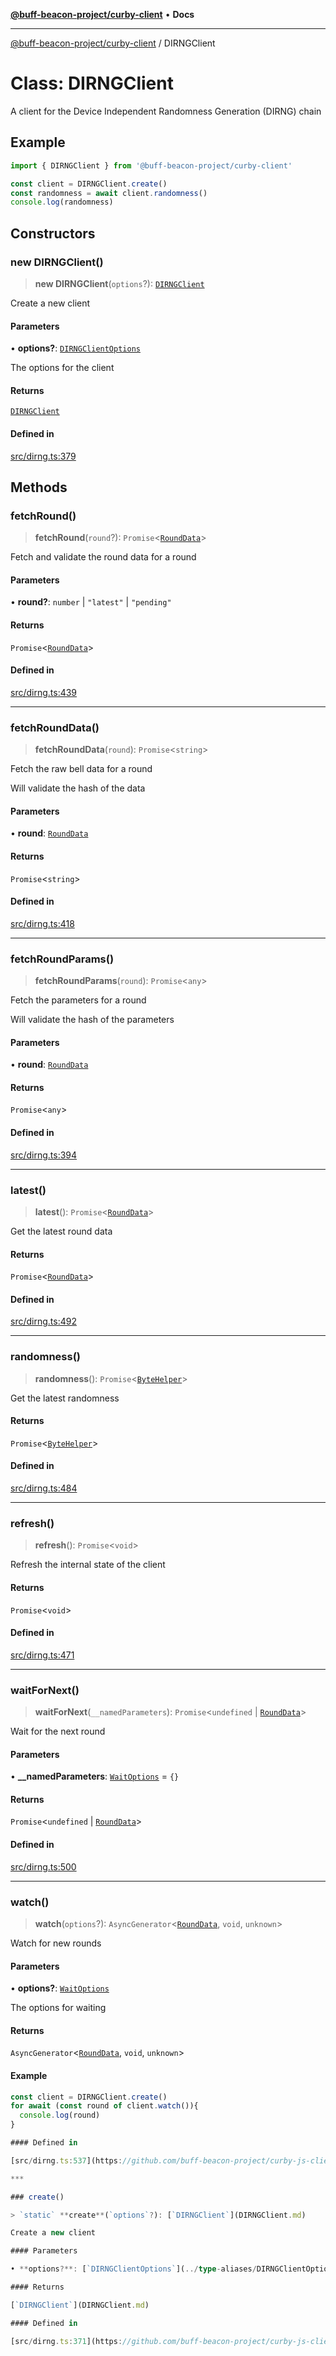 [**@buff-beacon-project/curby-client**](../index.md) • **Docs**

***

[@buff-beacon-project/curby-client](../index.md) / DIRNGClient

# Class: DIRNGClient

A client for the Device Independent Randomness Generation (DIRNG) chain

## Example

```ts
import { DIRNGClient } from '@buff-beacon-project/curby-client'

const client = DIRNGClient.create()
const randomness = await client.randomness()
console.log(randomness)
```

## Constructors

### new DIRNGClient()

> **new DIRNGClient**(`options`?): [`DIRNGClient`](DIRNGClient.md)

Create a new client

#### Parameters

• **options?**: [`DIRNGClientOptions`](../type-aliases/DIRNGClientOptions.md)

The options for the client

#### Returns

[`DIRNGClient`](DIRNGClient.md)

#### Defined in

[src/dirng.ts:379](https://github.com/buff-beacon-project/curby-js-client/blob/effd2d56c82ee5d2722332b349877f5127bbcc3f/src/dirng.ts#L379)

## Methods

### fetchRound()

> **fetchRound**(`round`?): `Promise`\<[`RoundData`](../type-aliases/RoundData.md)\>

Fetch and validate the round data for a round

#### Parameters

• **round?**: `number` \| `"latest"` \| `"pending"`

#### Returns

`Promise`\<[`RoundData`](../type-aliases/RoundData.md)\>

#### Defined in

[src/dirng.ts:439](https://github.com/buff-beacon-project/curby-js-client/blob/effd2d56c82ee5d2722332b349877f5127bbcc3f/src/dirng.ts#L439)

***

### fetchRoundData()

> **fetchRoundData**(`round`): `Promise`\<`string`\>

Fetch the raw bell data for a round

Will validate the hash of the data

#### Parameters

• **round**: [`RoundData`](../type-aliases/RoundData.md)

#### Returns

`Promise`\<`string`\>

#### Defined in

[src/dirng.ts:418](https://github.com/buff-beacon-project/curby-js-client/blob/effd2d56c82ee5d2722332b349877f5127bbcc3f/src/dirng.ts#L418)

***

### fetchRoundParams()

> **fetchRoundParams**(`round`): `Promise`\<`any`\>

Fetch the parameters for a round

Will validate the hash of the parameters

#### Parameters

• **round**: [`RoundData`](../type-aliases/RoundData.md)

#### Returns

`Promise`\<`any`\>

#### Defined in

[src/dirng.ts:394](https://github.com/buff-beacon-project/curby-js-client/blob/effd2d56c82ee5d2722332b349877f5127bbcc3f/src/dirng.ts#L394)

***

### latest()

> **latest**(): `Promise`\<[`RoundData`](../type-aliases/RoundData.md)\>

Get the latest round data

#### Returns

`Promise`\<[`RoundData`](../type-aliases/RoundData.md)\>

#### Defined in

[src/dirng.ts:492](https://github.com/buff-beacon-project/curby-js-client/blob/effd2d56c82ee5d2722332b349877f5127bbcc3f/src/dirng.ts#L492)

***

### randomness()

> **randomness**(): `Promise`\<[`ByteHelper`](../type-aliases/ByteHelper.md)\>

Get the latest randomness

#### Returns

`Promise`\<[`ByteHelper`](../type-aliases/ByteHelper.md)\>

#### Defined in

[src/dirng.ts:484](https://github.com/buff-beacon-project/curby-js-client/blob/effd2d56c82ee5d2722332b349877f5127bbcc3f/src/dirng.ts#L484)

***

### refresh()

> **refresh**(): `Promise`\<`void`\>

Refresh the internal state of the client

#### Returns

`Promise`\<`void`\>

#### Defined in

[src/dirng.ts:471](https://github.com/buff-beacon-project/curby-js-client/blob/effd2d56c82ee5d2722332b349877f5127bbcc3f/src/dirng.ts#L471)

***

### waitForNext()

> **waitForNext**(`__namedParameters`): `Promise`\<`undefined` \| [`RoundData`](../type-aliases/RoundData.md)\>

Wait for the next round

#### Parameters

• **\_\_namedParameters**: [`WaitOptions`](../type-aliases/WaitOptions.md) = `{}`

#### Returns

`Promise`\<`undefined` \| [`RoundData`](../type-aliases/RoundData.md)\>

#### Defined in

[src/dirng.ts:500](https://github.com/buff-beacon-project/curby-js-client/blob/effd2d56c82ee5d2722332b349877f5127bbcc3f/src/dirng.ts#L500)

***

### watch()

> **watch**(`options`?): `AsyncGenerator`\<[`RoundData`](../type-aliases/RoundData.md), `void`, `unknown`\>

Watch for new rounds

#### Parameters

• **options?**: [`WaitOptions`](../type-aliases/WaitOptions.md)

The options for waiting

#### Returns

`AsyncGenerator`\<[`RoundData`](../type-aliases/RoundData.md), `void`, `unknown`\>

#### Example

```ts
const client = DIRNGClient.create()
for await (const round of client.watch()){
  console.log(round)
}

#### Defined in

[src/dirng.ts:537](https://github.com/buff-beacon-project/curby-js-client/blob/effd2d56c82ee5d2722332b349877f5127bbcc3f/src/dirng.ts#L537)

***

### create()

> `static` **create**(`options`?): [`DIRNGClient`](DIRNGClient.md)

Create a new client

#### Parameters

• **options?**: [`DIRNGClientOptions`](../type-aliases/DIRNGClientOptions.md)

#### Returns

[`DIRNGClient`](DIRNGClient.md)

#### Defined in

[src/dirng.ts:371](https://github.com/buff-beacon-project/curby-js-client/blob/effd2d56c82ee5d2722332b349877f5127bbcc3f/src/dirng.ts#L371)
